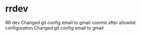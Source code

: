 # rrdev
RR dev
Changed git config email to gmail 
commit after allowlist configuration Changed git config email to gmail 
